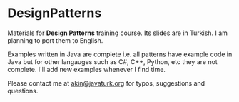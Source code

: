# DesignPatterns


Materials for **Design Patterns** training course.
Its slides are in Turkish. I am planning to port them to English.

Examples written in Java are complete i.e. all patterns have example code in Java but for other langauges such as C#, C++, Python, etc they are not complete. I'll add new examples whenever I find time.

Please contact me at akin@javaturk.org for typos, suggestions and questions.

